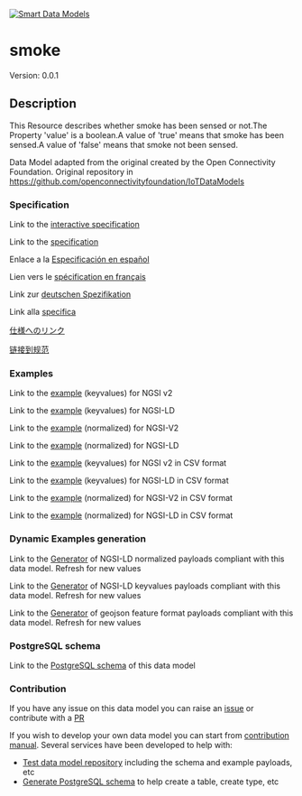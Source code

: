 [![Smart Data Models](https://smartdatamodels.org/wp-content/uploads/2022/01/SmartDataModels_logo.png "Logo")](https://smartdatamodels.org)
# smoke
Version: 0.0.1

## Description 

This Resource describes whether smoke has been sensed or not.The Property 'value' is a boolean.A value of 'true' means that smoke has been sensed.A value of 'false' means that smoke not been sensed.

Data Model adapted from the original created by the Open Connectivity Foundation. Original repository in https://github.com/openconnectivityfoundation/IoTDataModels
### Specification

Link to the [interactive specification](https://swagger.lab.fiware.org/?url=https://smart-data-models.github.io/dataModel.OCF/smoke/swagger.yaml)

Link to the [specification](https://github.com/smart-data-models/dataModel.OCF/blob/master/smoke/doc/spec.md)

Enlace a la [Especificación en español](https://github.com/smart-data-models/dataModel.OCF/blob/master/smoke/doc/spec_ES.md)

Lien vers le [spécification en français](https://github.com/smart-data-models/dataModel.OCF/blob/master/smoke/doc/spec_FR.md)

Link zur [deutschen Spezifikation](https://github.com/smart-data-models/dataModel.OCF/blob/master/smoke/doc/spec_DE.md)

Link alla [specifica](https://github.com/smart-data-models/dataModel.OCF/blob/master/smoke/doc/spec_IT.md)

[仕様へのリンク](https://github.com/smart-data-models/dataModel.OCF/blob/master/smoke/doc/spec_JA.md)

[链接到规范](https://github.com/smart-data-models/dataModel.OCF/blob/master/smoke/doc/spec_ZH.md)
### Examples

Link to the [example](https://smart-data-models.github.io/dataModel.OCF/smoke/examples/example.json) (keyvalues) for NGSI v2

Link to the [example](https://smart-data-models.github.io/dataModel.OCF/smoke/examples/example.jsonld) (keyvalues) for NGSI-LD

Link to the [example](https://smart-data-models.github.io/dataModel.OCF/smoke/examples/example-normalized.json) (normalized) for NGSI-V2

Link to the [example](https://smart-data-models.github.io/dataModel.OCF/smoke/examples/example-normalized.jsonld) (normalized) for NGSI-LD

Link to the [example](https://github.com/smart-data-models/dataModel.OCF/blob/master/smoke/examples/example.json.csv) (keyvalues) for NGSI v2 in CSV format

Link to the [example](https://github.com/smart-data-models/dataModel.OCF/blob/master/smoke/examples/example.jsonld.csv) (keyvalues) for NGSI-LD in CSV format

Link to the [example](https://github.com/smart-data-models/dataModel.OCF/blob/master/smoke/examples/example-normalized.json.csv) (normalized) for NGSI-V2 in CSV format

Link to the [example](https://github.com/smart-data-models/dataModel.OCF/blob/master/smoke/examples/example-normalized.jsonld.csv) (normalized) for NGSI-LD in CSV format
### Dynamic Examples generation

Link to the [Generator](https://smartdatamodels.org/extra/ngsi-ld_generator.php?schemaUrl=https://raw.githubusercontent.com/smart-data-models/dataModel.OCF/master/smoke/schema.json&email=info@smartdatamodels.org) of NGSI-LD normalized payloads compliant with this data model. Refresh for new values

Link to the [Generator](https://smartdatamodels.org/extra/ngsi-ld_generator_keyvalues.php?schemaUrl=https://raw.githubusercontent.com/smart-data-models/dataModel.OCF/master/smoke/schema.json&email=info@smartdatamodels.org) of NGSI-LD keyvalues payloads compliant with this data model. Refresh for new values

Link to the [Generator](https://smartdatamodels.org/extra/geojson_features_generator.php?schemaUrl=https://raw.githubusercontent.com/smart-data-models/dataModel.OCF/master/smoke/schema.json&email=info@smartdatamodels.org) of geojson feature format payloads compliant with this data model. Refresh for new values
### PostgreSQL schema

Link to the [PostgreSQL schema](https://github.com/smart-data-models/dataModel.OCF/blob/master/smoke/schema.sql) of this data model
### Contribution

 If you have any issue on this data model you can raise an [issue](https://github.com/smart-data-models/dataModel.OCF/issues)  or contribute with a [PR](https://github.com/smart-data-models/dataModel.OCF/pulls)

 If you wish to develop your own data model you can start from [contribution manual](https://bit.ly/contribution_manual). Several services have been developed to help with: 
 - [Test data model repository](https://smartdatamodels.org/index.php/data-models-contribution-api/) including the schema and example payloads, etc
 - [Generate PostgreSQL schema](https://smartdatamodels.org/index.php/sql-service/) to help create a table, create type, etc